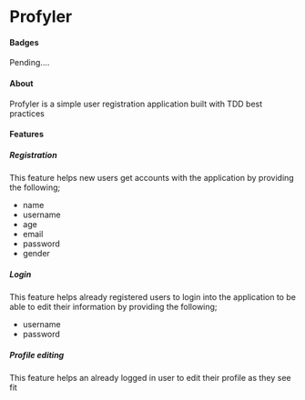# Profyler
#### Badges
Pending....
#### About
Profyler is a simple user registration application built with TDD best practices
#### Features
##### Registration
This feature helps new users get accounts with the application by providing the following;
- name
- username
- age
- email
- password
- gender
##### Login
This feature helps already registered users to login into the application to be able to edit their information by providing the following;
- username
- password
##### Profile editing
This feature helps an already logged in user to edit their profile as they see fit
